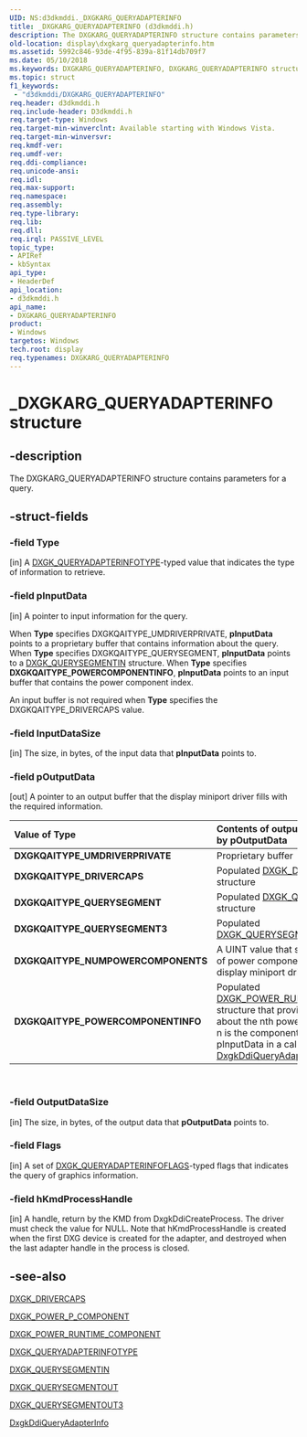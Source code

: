 ```yaml
---
UID: NS:d3dkmddi._DXGKARG_QUERYADAPTERINFO
title: _DXGKARG_QUERYADAPTERINFO (d3dkmddi.h)
description: The DXGKARG_QUERYADAPTERINFO structure contains parameters for a query.
old-location: display\dxgkarg_queryadapterinfo.htm
ms.assetid: 5992c846-93de-4f95-839a-81f14db709f7
ms.date: 05/10/2018
ms.keywords: DXGKARG_QUERYADAPTERINFO, DXGKARG_QUERYADAPTERINFO structure [Display Devices], DmStructs_82a38a66-d65c-4b88-be6d-974590e9472a.xml, _DXGKARG_QUERYADAPTERINFO, d3dkmddi/DXGKARG_QUERYADAPTERINFO, display.dxgkarg_queryadapterinfo
ms.topic: struct
f1_keywords:
 - "d3dkmddi/DXGKARG_QUERYADAPTERINFO"
req.header: d3dkmddi.h
req.include-header: D3dkmddi.h
req.target-type: Windows
req.target-min-winverclnt: Available starting with Windows Vista.
req.target-min-winversvr:
req.kmdf-ver:
req.umdf-ver:
req.ddi-compliance:
req.unicode-ansi:
req.idl:
req.max-support:
req.namespace:
req.assembly:
req.type-library:
req.lib:
req.dll:
req.irql: PASSIVE_LEVEL
topic_type:
- APIRef
- kbSyntax
api_type:
- HeaderDef
api_location:
- d3dkmddi.h
api_name:
- DXGKARG_QUERYADAPTERINFO
product:
- Windows
targetos: Windows
tech.root: display
req.typenames: DXGKARG_QUERYADAPTERINFO
---
```


# _DXGKARG_QUERYADAPTERINFO structure


## -description


The DXGKARG_QUERYADAPTERINFO structure contains parameters for a query.


## -struct-fields




### -field Type

[in] A <a href="https://docs.microsoft.com/windows-hardware/drivers/ddi/content/d3dkmddi/ne-d3dkmddi-_dxgk_queryadapterinfotype">DXGK_QUERYADAPTERINFOTYPE</a>-typed value that indicates the type of information to retrieve.


### -field pInputData

[in] A pointer to input information for the query.

When <b>Type</b> specifies DXGKQAITYPE_UMDRIVERPRIVATE, <b>pInputData</b> points to a proprietary buffer that contains information about the query. When <b>Type</b> specifies DXGKQAITYPE_QUERYSEGMENT, <b>pInputData</b> points to a <a href="https://docs.microsoft.com/windows-hardware/drivers/ddi/content/d3dkmddi/ns-d3dkmddi-_dxgk_querysegmentin">DXGK_QUERYSEGMENTIN</a> structure. When <b>Type</b> specifies <b>DXGKQAITYPE_POWERCOMPONENTINFO</b>, <b>pInputData</b> points to an input buffer that contains the power component index.

An input buffer is not required when <b>Type</b> specifies the DXGKQAITYPE_DRIVERCAPS value.


### -field InputDataSize

[in] The size, in bytes, of the input data that <b>pInputData</b> points to.


### -field pOutputData

[out] A pointer to an output buffer that the display miniport driver fills with the required information.

| **Value of Type** | **Contents of output buffer pointed to by pOutputData** |
|:--|:--|
| **DXGKQAITYPE_UMDRIVERPRIVATE** | Proprietary buffer |
| **DXGKQAITYPE_DRIVERCAPS** | Populated [DXGK_DRIVERCAPS](https://docs.microsoft.com/windows-hardware/drivers/ddi/content/d3dkmddi/ns-d3dkmddi-_dxgk_drivercaps) structure | 
| **DXGKQAITYPE_QUERYSEGMENT** | Populated [DXGK_QUERYSEGMENTOUT](https://docs.microsoft.com/windows-hardware/drivers/ddi/content/d3dkmddi/ns-d3dkmddi-_dxgk_querysegmentout) structure | 
| **DXGKQAITYPE_QUERYSEGMENT3** | Populated [DXGK_QUERYSEGMENTOUT3](https://docs.microsoft.com/windows-hardware/drivers/ddi/content/d3dkmddi/ns-d3dkmddi-_dxgk_querysegmentout3)  structure |
| **DXGKQAITYPE_NUMPOWERCOMPONENTS** | A UINT value that specifies the number of power components used by the display miniport driver. |
| **DXGKQAITYPE_POWERCOMPONENTINFO** | Populated [DXGK_POWER_RUNTIME_COMPONENT](https://docs.microsoft.com/windows-hardware/drivers/ddi/content/d3dkmddi/ns-d3dkmddi-_dxgk_power_runtime_component) structure that provides information about the nth power component, where n is the component index specified by pInputData in a call to the [DxgkDdiQueryAdapterInfo](https://docs.microsoft.com/windows-hardware/drivers/ddi/content/d3dkmddi/nc-d3dkmddi-dxgkddi_queryadapterinfo)  function. |
 
### -field OutputDataSize

[in] The size, in bytes, of the output data that <b>pOutputData</b> points to.


### -field Flags

[in] A set of <a href="..\d3dkmddi\ns-d3dkmddi-_dxgk_queryadapterinfoflags.md">DXGK_QUERYADAPTERINFOFLAGS</a>-typed flags that indicates the query of graphics information.

### -field hKmdProcessHandle

[in] A handle, return by the KMD from DxgkDdiCreateProcess. The driver must check the value for NULL. Note that hKmdProcessHandle is created when the first DXG device is created for the adapter, and destroyed when the last adapter handle in the process is closed.


## -see-also




<a href="https://docs.microsoft.com/windows-hardware/drivers/ddi/content/d3dkmddi/ns-d3dkmddi-_dxgk_drivercaps">DXGK_DRIVERCAPS</a>



<a href="https://docs.microsoft.com/windows-hardware/drivers/display/dxgk-power-p-component">DXGK_POWER_P_COMPONENT</a>



<a href="https://docs.microsoft.com/windows-hardware/drivers/ddi/content/d3dkmddi/ns-d3dkmddi-_dxgk_power_runtime_component">DXGK_POWER_RUNTIME_COMPONENT</a>



<a href="https://docs.microsoft.com/windows-hardware/drivers/ddi/content/d3dkmddi/ne-d3dkmddi-_dxgk_queryadapterinfotype">DXGK_QUERYADAPTERINFOTYPE</a>



<a href="https://docs.microsoft.com/windows-hardware/drivers/ddi/content/d3dkmddi/ns-d3dkmddi-_dxgk_querysegmentin">DXGK_QUERYSEGMENTIN</a>



<a href="https://docs.microsoft.com/windows-hardware/drivers/ddi/content/d3dkmddi/ns-d3dkmddi-_dxgk_querysegmentout">DXGK_QUERYSEGMENTOUT</a>



<a href="https://docs.microsoft.com/windows-hardware/drivers/ddi/content/d3dkmddi/ns-d3dkmddi-_dxgk_querysegmentout3">DXGK_QUERYSEGMENTOUT3</a>



<a href="https://docs.microsoft.com/windows-hardware/drivers/ddi/content/d3dkmddi/nc-d3dkmddi-dxgkddi_queryadapterinfo">DxgkDdiQueryAdapterInfo</a>
 

 

